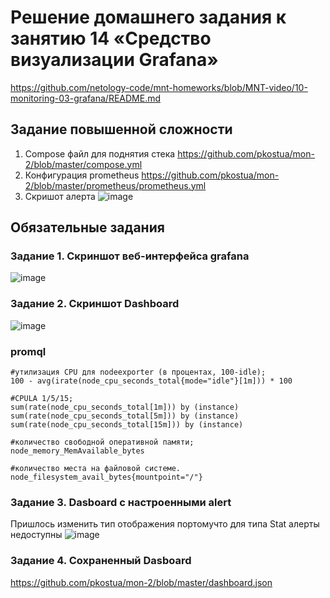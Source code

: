 # Решение домашнего задания к занятию 14 «Средство визуализации Grafana»
https://github.com/netology-code/mnt-homeworks/blob/MNT-video/10-monitoring-03-grafana/README.md

## Задание повышенной сложности

1. Compose файл для поднятия стека https://github.com/pkostua/mon-2/blob/master/compose.yml
2. Конфигурация prometheus  https://github.com/pkostua/mon-2/blob/master/prometheus/prometheus.yml
3. Скришот алерта
   ![image](https://github.com/user-attachments/assets/15f379fe-fc5f-4f4c-b844-3f7556fca570)

## Обязательные задания

### Задание 1. Скриншот веб-интерфейса grafana
![image](https://github.com/user-attachments/assets/e0975d18-1e99-460a-b56d-7a4c6bfe2329)

### Задание 2. Скриншот Dashboard
![image](https://github.com/user-attachments/assets/8a33f2dd-822d-46fc-9f18-fbeef7dfb184)

### promql
```
#утилизация CPU для nodeexporter (в процентах, 100-idle);
100 - avg(irate(node_cpu_seconds_total{mode="idle"}[1m])) * 100

#CPULA 1/5/15;
sum(rate(node_cpu_seconds_total[1m])) by (instance)
sum(rate(node_cpu_seconds_total[5m])) by (instance)
sum(rate(node_cpu_seconds_total[15m])) by (instance)

#количество свободной оперативной памяти;
node_memory_MemAvailable_bytes

#количество места на файловой системе.
node_filesystem_avail_bytes{mountpoint="/"}
```

### Задание 3. Dasboard с настроенными alert
Пришлось изменить тип отображения портомучто для типа Stat алерты недоступны
![image](https://github.com/user-attachments/assets/32949d24-f445-4225-8e18-640abeef71b3)

### Задание 4. Сохраненный Dasboard
https://github.com/pkostua/mon-2/blob/master/dashboard.json
